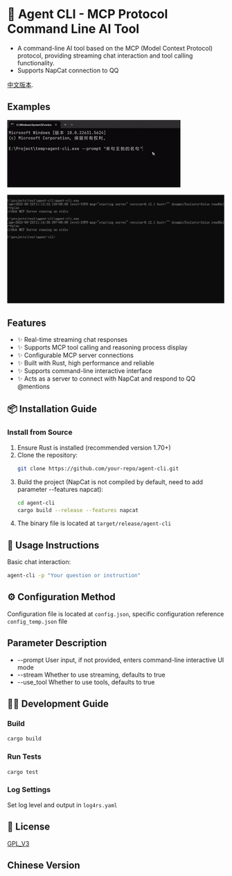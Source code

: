 # 🔧 Agent CLI - MCP Protocol Command Line AI Tool

* A command-line AI tool based on the MCP (Model Context Protocol) protocol, providing streaming chat interaction and tool calling functionality.
* Supports NapCat connection to QQ

[中文版本](README.md).

## Examples
![](docs/agentcli.gif)

![](docs/tui.gif)

## Features

- ✨ Real-time streaming chat responses
- ✨ Supports MCP tool calling and reasoning process display
- ✨ Configurable MCP server connections
- ✨ Built with Rust, high performance and reliable
- ✨ Supports command-line interactive interface
- ✨ Acts as a server to connect with NapCat and respond to QQ @mentions

## 📦 Installation Guide

### Install from Source

1. Ensure Rust is installed (recommended version 1.70+)
2. Clone the repository:
   ```bash
   git clone https://github.com/your-repo/agent-cli.git
   ```
3. Build the project (NapCat is not compiled by default, need to add parameter --features napcat):
   ```bash
   cd agent-cli
   cargo build --release --features napcat
   ```
4. The binary file is located at `target/release/agent-cli`

## 💬 Usage Instructions

Basic chat interaction:
```bash
agent-cli -p "Your question or instruction"
```

## ⚙️ Configuration Method

Configuration file is located at `config.json`, specific configuration reference `config_temp.json` file

## Parameter Description

* --prompt User input, if not provided, enters command-line interactive UI mode
* --stream Whether to use streaming, defaults to true
* --use_tool Whether to use tools, defaults to true

## 👨‍💻 Development Guide

### Build

```bash
cargo build
```

### Run Tests

```bash
cargo test
```

### Log Settings
Set log level and output in `log4rs.yaml`

## 📜 License

[GPL_V3](LICENSE)

<a name="chinese-version"></a>
## Chinese Version

